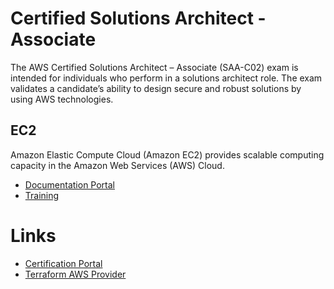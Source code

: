 # Certified Solutions Architect - Associate

The AWS Certified Solutions Architect – Associate (SAA-C02) exam is intended for individuals who perform 
in a solutions architect role. The exam validates a candidate’s ability to design secure and robust solutions 
by using AWS technologies.

## EC2

Amazon Elastic Compute Cloud (Amazon EC2) provides scalable computing capacity in the Amazon Web Services (AWS) Cloud. 

- [Documentation Portal](https://docs.aws.amazon.com/ec2/index.html)
- [Training](./ec2.md)

# Links

- [Certification Portal](https://aws.amazon.com/certification/certified-solutions-architect-associate/)
- [Terraform AWS Provider](https://registry.terraform.io/providers/hashicorp/aws/latest/docs)